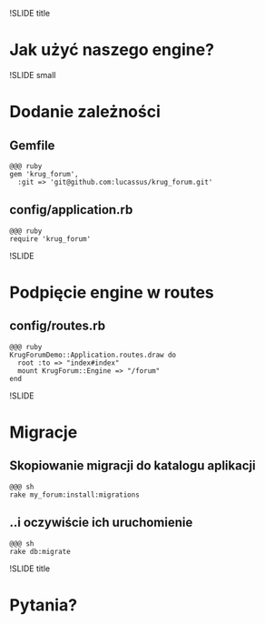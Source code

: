 !SLIDE title
# Jak użyć naszego engine? #

!SLIDE small
# Dodanie zależności #

## Gemfile

    @@@ ruby
    gem 'krug_forum',
      :git => 'git@github.com:lucassus/krug_forum.git'

## config/application.rb

    @@@ ruby
    require 'krug_forum'

!SLIDE
# Podpięcie engine w routes #

## config/routes.rb

    @@@ ruby
    KrugForumDemo::Application.routes.draw do
      root :to => "index#index"
      mount KrugForum::Engine => "/forum"
    end

!SLIDE
# Migracje #

## Skopiowanie migracji do katalogu aplikacji

    @@@ sh
    rake my_forum:install:migrations

## ..i oczywiście ich uruchomienie

    @@@ sh
    rake db:migrate

!SLIDE title
# Pytania? #
